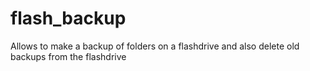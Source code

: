 # flash_backup
Allows to make a backup of folders on a flashdrive and also delete old backups from the flashdrive
